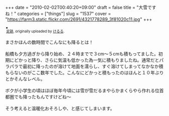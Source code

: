+++
date = "2010-02-02T00:40:20+09:00"
draft = false
title = "大雪ですね！"
categories = ["things"]
slug = "1537"
cover = "https://farm3.static.flickr.com/2691/4321778289_3f81020c11.jpg"
+++


<div style="text-align: left; padding: 3px;">
<a href="https://www.flickr.com/photos/keruru/4321778289/" title="photo sharing"><img src="https://farm3.static.flickr.com/2691/4321778289_3f81020c11.jpg" style="border: solid 2px #000000;" alt="" /></a>
<br />
<span style="font-size: 0.8em; margin-top: 0px;"><a href="https://www.flickr.com/photos/keruru/4321778289/">足跡</a>, originally uploaded by <a href="https://www.flickr.com/people/keruru/">けるる</a>.</span>
</div>
<p>
まさかほんの数時間でこんなにも降るとは！<br />
<br />
船橋も夕方過ぎから降り始め、２４時までで３cm〜５cmも積もってました。初期にどかっと降り、さらに気温も低かった為一気に積もりましたね。通常だとパラパラで最初に降ったのが溶けて地面を濡らし、すぐ溶けてしまってなかなか積もらないのがここ数年でした。こんなにどかっと積もったのはほんと１０年ぶりとかそんなレベル。<br />
<br />
ボクが小学生の頃はほぼ毎年今頃には雪が雪だるまやらかまくらやら作れる位首都圏でも降ったもんですけどね〜<br />
<br />
そう考えると温暖化おそろしや、と感じてしまいます。
</p>

